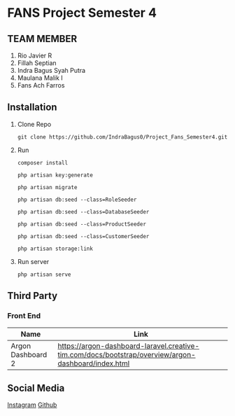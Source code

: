 # FANS Project Semester 4 

## TEAM MEMBER
1. Rio Javier R
2. Fillah Septian
3. Indra Bagus Syah Putra 
4. Maulana Malik I
5. Fans Ach Farros 
  

## Installation
1. Clone Repo
    ```console
    git clone https://github.com/IndraBagus0/Project_Fans_Semester4.git
    ```

2. Run

   ```console
   composer install
   ```
   ```console
   php artisan key:generate
   ```
   ```console
   php artisan migrate
   ```
   ```console
   php artisan db:seed --class=RoleSeeder
   ```
   ```console
   php artisan db:seed --class=DatabaseSeeder
   ```
   ```console
   php artisan db:seed --class=ProductSeeder
   ```
   ```console
   php artisan db:seed --class=CustomerSeeder
   ```
   ```console
   php artisan storage:link
   ```

3. Run server
   ```console
   php artisan serve
   ```

## Third Party
### Front End
| Name       | Link                                          |
| ---------- | --------------------------------------------- |
| Argon Dashboard 2 | <https://argon-dashboard-laravel.creative-tim.com/docs/bootstrap/overview/argon-dashboard/index.html> |

## Social Media
[Instagram](https://instagram.com/ndraabagus)
[Github](https://github.com/indrabagus0)
